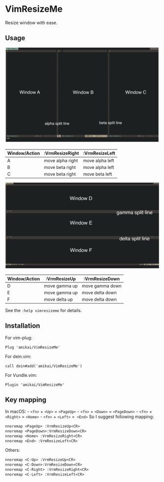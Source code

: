 # VimResizeMe
Resize window with ease.
## Usage
![vert](./screenshot/vert_split.png)

| Window/Action | :VrmResizeRight  | :VrmResizeLeft  |
|---------------|------------------|-----------------|
| A             | move alpha right | move alpha left |
| B             | move beta  right | move alpha left |
| C             | move beta  right | move beta  left |

![horiz](/screenshot/horizon_split.png)

| Window/Action | :VrmResizeUp  | :VrmResizeDown  |
|---------------|---------------|-----------------|
| D             | move gamma up | move gamma down |
| E             | move gamma up | move delta down |
| F             | move delta up | move delta down |

See the `:help vimresizeme` for details.
## Installation
For vim-plug:
```
Plug 'amikai/VimResizeMe'
```
For dein.vim:
```
call dein#add('amikai/VimResizeMe')
```
For Vundle.vim:
```
Plugin 'amikai/VimResizeMe'
```
## Key mapping
In macOS:
    - `<fn>` + `<Up>` = `<PageUp>`
    - `<fn>` + `<Down>` = `<PageDown>`
    - `<fn>` + `<Right>` = `<Home>`
    - `<fn>` + `<Left>` =` <End>`
So I suggest following mapping:
```
nnoremap <PageUp> :VrmResizeUp<CR>
nnoremap <PageDown>:VrmResizeDown<CR>
nnoremap <Home> :VrmResizeRight<CR>
nnoremap <End> :VrmResizeLeft<CR>
```
Others:
```
nnoremap <C-Up> :VrmResizeUp<CR>
nnoremap <C-Down>:VrmResizeDown<CR>
nnoremap <C-Right> :VrmResizeRight<CR>
nnoremap <C-Left> :VrmResizeLeft<CR>
```
